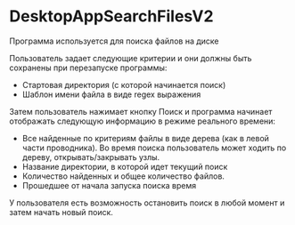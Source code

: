# DesktopAppSearchFilesV2

Программа используется для поиска файлов на диске

Пользователь задает следующие критерии и они должны быть сохранены при перезапуске программы:

- Стартовая директория (с которой начинается поиск)
- Шаблон имени файла в виде regex выражения

Затем пользователь нажимает кнопку Поиск и программа начинает отображать следующую информацию в режиме реального времени:
- Все найденные по критериям файлы в виде дерева (как в левой части проводника). Во время поиска пользователь может ходить по дереву, открывать/закрывать узлы.
- Название директории, в которой идет текущий поиск
- Количество найденных и общее количество файлов.
- Прошедшее от начала запуска поиска время

У пользователя есть возможность остановить поиск в любой момент и затем начать новый поиск.
